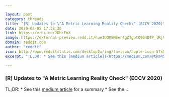 ```yaml
---

layout: post
category: threads
title: "[R] Updates to \"A Metric Learning Reality Check\" (ECCV 2020)"
date: 2020-08-05 17:38:36
link: https://vrhk.co/2DHcFoX
image: https://external-preview.redd.it/hue1UQVSMEer4gZTgutQ954DTP_lRj9tH7JMxY8drJw.jpg?width=630&height=329.842931937&auto=webp&crop=630:329.842931937,smart&s=73f8444522760f45b5caa04b52d29f5e4c14b150
domain: reddit.com
author: "reddit"
icon: http://www.redditstatic.com/desktop2x/img/favicon/apple-icon-57x57.png
excerpt: "TL;DR: * See this [medium article](<https://medium.com/@tkm45/updates-to-a-metric-learning-reality-check-730b6914dfe7>) for a summary * See the..."

---
```


### [R] Updates to "A Metric Learning Reality Check" (ECCV 2020)

TL;DR: * See this [medium article](<https://medium.com/@tkm45/updates-to-a-metric-learning-reality-check-730b6914dfe7>) for a summary * See the...